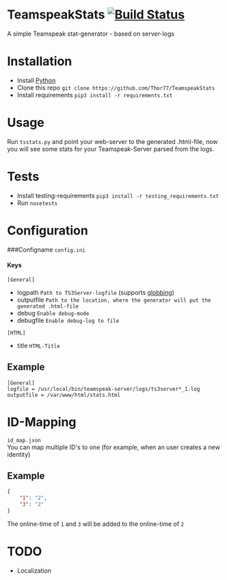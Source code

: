 # TeamspeakStats [![Build Status](https://drone.io/github.com/Thor77/TeamspeakStats/status.png)](https://drone.io/github.com/Thor77/TeamspeakStats/latest)
A simple Teamspeak stat-generator - based on server-logs

# Installation
- Install [Python](https://python.org)
- Clone this repo `git clone https://github.com/Thor77/TeamspeakStats`
- Install requirements `pip3 install -r requirements.txt`

# Usage
Run `tsstats.py` and point your web-server to the generated .html-file, now you will see some stats for your Teamspeak-Server parsed from the logs.

# Tests
- Install testing-requirements `pip3 install -r testing_requirements.txt`
- Run `nosetests`

# Configuration

###Configname
`config.ini`
#### Keys
`[General]`
- logpath `Path to TS3Server-logfile` (supports [globbing](https://docs.python.org/3/library/glob.html))
- outputfile `Path to the location, where the generator will put the generated .html-file`
- debug `Enable debug-mode`
- debugfile `Enable debug-log to file`  

`[HTML]`
- title `HTML-Title`


## Example
```
[General]
logfile = /usr/local/bin/teamspeak-server/logs/ts3server*_1.log
outputfile = /var/www/html/stats.html
```

# ID-Mapping
`id_map.json`  
You can map multiple ID's to one (for example, when an user creates a new identity)
## Example
```json
{
	"1": "2",
	"3": "2"
}
```
The online-time of `1` and `3` will be added to the online-time of `2`

# TODO
- Localization
